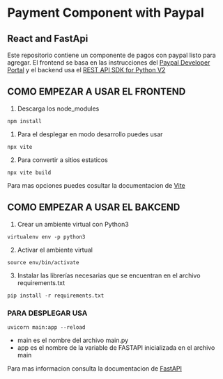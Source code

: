# Payment Component with Paypal

## React and FastApi

Este repositorio contiene un componente de pagos con paypal listo para agregar. El frontend se basa en las instrucciones del  [Paypal Developer Portal]("https://developer.paypal.com/sdk/js/configuration/") y el backend usa el [REST API SDK for Python V2]("https://github.com/paypal/Checkout-Python-SDK")

## COMO EMPEZAR A USAR EL FRONTEND

1. Descarga los node_modules

```
npm install
```

1. Para el desplegar en modo desarrollo puedes usar

```
npx vite
```

2. Para convertir a sitios estaticos

```
npx vite build
```

Para mas opciones puedes cosultar la documentacion de [Vite]("https://developer.paypal.com/sdk/js/configuration/")

## COMO EMPEZAR A USAR EL BAKCEND

1. Crear un ambiente virtual con Python3

```
virtualenv env -p python3
```

2. Activar el ambiente virtual

```
source env/bin/activate
```

3. Instalar las librerías necesarias que se encuentran en el archivo requirements.txt

```
pip install -r requirements.txt
```

### PARA DESPLEGAR USA

```
uvicorn main:app --reload
```

* main es el nombre del archivo main.py
* app es el nombre de la variable de FASTAPI inicializada en el archivo main

Para mas informacion consulta la documentacion de [FastAPI]("https://fastapi.tiangolo.com/")
